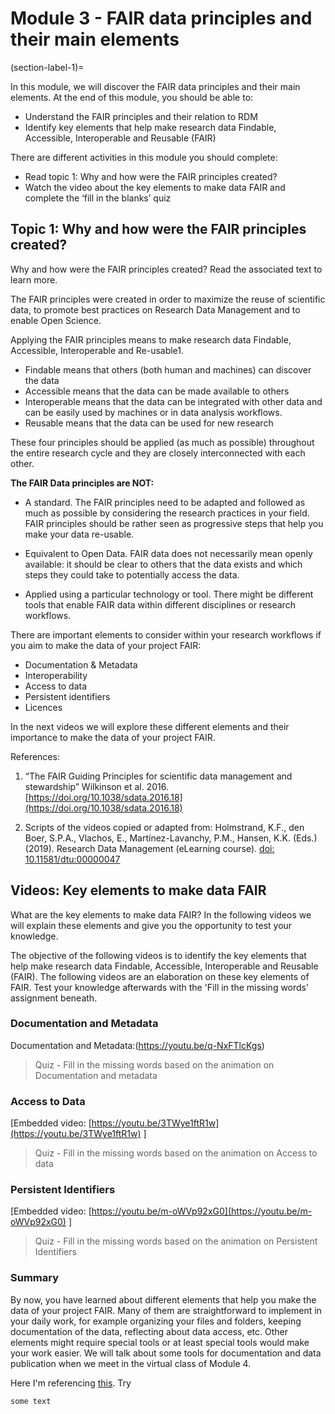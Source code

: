 # Module 3 - FAIR data principles and their main elements

(section-label-1)=

In this module, we will discover the FAIR data principles and their main elements. At the end of this module, you should be able to:

-   Understand the FAIR principles and their relation to RDM
-   Identify key elements that help make research data Findable, Accessible, Interoperable and Reusable (FAIR)
    

There are different activities in this module you should complete:

-   Read topic 1: Why and how were the FAIR principles created?
-   Watch the video about the key elements to make data FAIR and complete the ‘fill in the blanks’ quiz


## Topic 1: Why and how were the FAIR principles created?

Why and how were the FAIR principles created? Read the associated text to learn more.

The FAIR principles were created in order to maximize the reuse of scientific data, to promote best practices on Research Data Management and to enable Open Science.

Applying the FAIR principles means to make research data Findable, Accessible, Interoperable and Re-usable1.

-   Findable means that others (both human and machines) can discover the data  
-   Accessible means that the data can be made available to others
-   Interoperable means that the data can be integrated with other data and can be easily used by machines or in data analysis workflows.
-   Reusable means that the data can be used for new research
    
These four principles should be applied (as much as possible) throughout the entire research cycle and they are closely interconnected with each other.

**The FAIR Data principles are NOT:**

-   A standard. The FAIR principles need to be adapted and followed as much as possible by considering the research practices in your field. FAIR principles should be rather seen as progressive steps that help you make your data re-usable.
    
-   Equivalent to Open Data. FAIR data does not necessarily mean openly available: it should be clear to others that the data exists and which steps they could take to potentially access the data.
    
-   Applied using a particular technology or tool. There might be different tools that enable FAIR data within different disciplines or research workflows.
    

There are important elements to consider within your research workflows if you aim to make the data of your project FAIR:

-   Documentation & Metadata
-   Interoperability    
-   Access to data  
-   Persistent identifiers 
-   Licences
    
In the next videos we will explore these different elements and their importance to make the data of your project FAIR.

References:

 1. “The FAIR Guiding Principles for scientific data management and stewardship” Wilkinson et al. 2016. [https://doi.org/10.1038/sdata.2016.18](https://doi.org/10.1038/sdata.2016.18)

2. Scripts of the videos copied or adapted from: Holmstrand, K.F., den Boer, S.P.A., Vlachos, E., Martínez-Lavanchy, P.M., Hansen, K.K. (Eds.) (2019). Research Data Management (eLearning course). [doi: 10.11581/dtu:00000047](https://www.deic.dk/en/data-management/instructions-and-guides/RDM)

## Videos: Key elements to make data FAIR

What are the key elements to make data FAIR? In the following videos we will explain these elements and give you the opportunity to test your knowledge.

The objective of the following videos is to identify the key elements that help make research data Findable, Accessible, Interoperable and Reusable (FAIR). The following videos are an elaboration on these key elements of FAIR. Test your knowledge afterwards with the 'Fill in the missing words' assignment beneath.

### Documentation and Metadata
Documentation and Metadata:(https://youtu.be/q-NxFTlcKgs)
> Quiz - Fill in the missing words based on the animation on Documentation and metadata

### Access to Data
[Embedded video: [https://youtu.be/3TWye1ftR1w](https://youtu.be/3TWye1ftR1w)  ]
> Quiz - Fill in the missing words based on the animation on Access to data

### Persistent Identifiers
[Embedded video: [https://youtu.be/m-oWVp92xG0](https://youtu.be/m-oWVp92xG0) ]
> Quiz - Fill in the missing words based on the animation on Persistent Identifiers
### Summary

By now, you have learned about different elements that help you make the data of your project FAIR. Many of them are straightforward to implement in your daily work, for example organizing your files and folders, keeping documentation of the data, reflecting about data access, etc. Other elements might require special tools or at least special tools would make your work easier. We will talk about some tools for documentation and data publication when we meet in the virtual class of Module 4.



Here I'm referencing [this](section-label-1). Try [](section-label-1)

```{tip}
some text
```